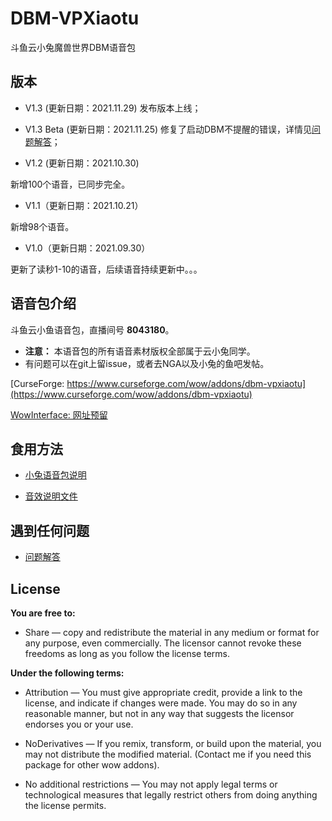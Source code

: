 # DBM-VPXiaotu

斗鱼云小兔魔兽世界DBM语音包

## 版本

- V1.3 (更新日期：2021.11.29)
发布版本上线；

- V1.3 Beta (更新日期：2021.11.25)
修复了启动DBM不提醒的错误，详情见[问题解答](https://github.com/usiege/publisher/issues/1)；

- V1.2 (更新日期：2021.10.30)

新增100个语音，已同步完全。

- V1.1（更新日期：2021.10.21）

新增98个语音。

- V1.0（更新日期：2021.09.30）

更新了读秒1-10的语音，后续语音持续更新中。。。


## 语音包介绍

斗鱼云小鱼语音包，直播间号 **8043180**。

- **注意：** 本语音包的所有语音素材版权全部属于云小兔同学。
- 有问题可以在git上留issue，或者去NGA以及小兔的鱼吧发帖。

[CurseForge: https://www.curseforge.com/wow/addons/dbm-vpxiaotu](https://www.curseforge.com/wow/addons/dbm-vpxiaotu)

[WowInterface: 网址预留]()


## 食用方法

- [小兔语音包说明](./HOWTOUSE.md)

- [音效说明文件](./AUDIODES.MD)


## 遇到任何问题

- [问题解答](https://github.com/usiege/publisher/issues)

## License

**You are free to:**

- Share — copy and redistribute the material in any medium or format for any purpose, even commercially.
The licensor cannot revoke these freedoms as long as you follow the license terms.

**Under the following terms:**

- Attribution — You must give appropriate credit, provide a link to the license, and indicate if changes were made. You may do so in any reasonable manner, but not in any way that suggests the licensor endorses you or your use.

- NoDerivatives — If you remix, transform, or build upon the material, you may not distribute the modified material. (Contact me if you need this package for other wow addons).

- No additional restrictions — You may not apply legal terms or technological measures that legally restrict others from doing anything the license permits.

